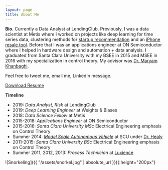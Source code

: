```yaml
---
layout: page
title: About Me
---
```


**Bio.** Currently a Data Analyst at LendingClub. Previously, I was a data scientist at Metis where I worked on projects like deep learning for time series data, clustering methods for [startup recommendation](https://jdmendoza.github.io/2019/02/07/discover-startups.html) and an [iPhone resale tool](https://jdmendoza.github.io/2018/10/14/iphone-tool.html). Before that I was an applications engineer at ON Semiconductor where I helped in hardware design and automation + data analysis. I graduated from Santa Clara University with my BSEE in 2015 and MSEE in 2016 with my specialization in control theory. My advisor was [Dr. Maryam Khanbaghi](https://www.scu.edu/engineering/faculty/khanbaghi-maryam/).

Feel free to tweet me, email me, LinkedIn message.

[Download   Resume](https://www.dropbox.com/s/7oz68yewusvgtch/jdmendoza_resume.pdf?dl=0)

**Timeline**
- 2019: *Data Analyst, Risk* at LendingClub
- 2019: *Deep Learning Engineer* at Weights & Biases
- 2018: *Data Science Fellow* at Metis
- 2015-2018: *Applications Engineer* at ON Semiconductor
- 2015-2016: *Santa Clara University MSc* Electrical Engineering emphasis on Control Theory
- Summer 2014: *[Model Scale Autonomous Vehicle](https://www.scu.edu/engineering/stories/engineering-news-fall-2014/more-power-to-these-summer-scholars.html)* at SCU under [Dr. Healy](https://www.scu.edu/engineering/faculty/healy-tim/)
- 2011-2015: *Santa Clara University BSc* Electrical Engineering emphasis on Control Theory
- Summer 2011, 2012, 2013: *Process Technician* at [Luxience](http://www.luxience.com/)



![Snorkeling]({{ "/assets/snorkel.jpg" | absolute_url }}){:height="200px"}
